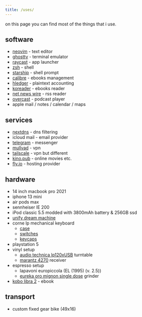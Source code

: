 ```yaml
---
title: /uses/
---
```


on this page you can find most of the things that i use.

## software

- [neovim](https://neovim.io/) - text editor
- [ghostty](https://ghostty.org) - terminal emulator
- [raycast](http://raycast.com) - app launcher
- [zsh](https://www.zsh.org) - shell
- [starship](https://starship.rs) - shell prompt
- [calibre](https://calibre-ebook.com) - ebooks management
- [hledger](https://hledger.org) - plaintext accounting
- [koreader](http://koreader.rocks) - ebooks reader
- [net news wire](https://netnewswire.com) - rss reader
- [overcast](https://overcast.fm/) - podcast player
- apple mail / notes / calendar / maps

## services

- [nextdns](https://nextdns.io/?from=7dkc9vrh) - dns filtering
- icloud mail - email provider
- [telegram](https://telegram.com) - messenger
- [mullvad](https://mullvad.net) - vpn
- [tailscale](https://tailscale.com) - vpn but different
- [kino.pub](https://kino.pub) - online movies etc.
- [fly.io](https://fly.io) - hosting provider

## hardware

- 14 inch macbook pro 2021
- iphone 13 mini
- air pods max
- sennheiser IE 200
- iPod classic 5.5 modded with 3800mAh battery & 256GB ssd
- [unify dream machine](https://store.ui.com/collections/unifi-network-unifi-os-consoles/products/udm-us)
- corne lp mechanical keyboard
  - [case](https://boardsource.xyz/store/5f2efc462902de7151495057)
  - [switches](https://lowprokb.ca/products/sunset-tactile-choc-switches)
  - [keycaps](https://lowprokb.ca/products/ldsa-low-profile-blank-keycaps)
- playstation 5
- vinyl setup
  - [audio technica lp120xUSB](https://www.audio-technica.com/en-us/at-lp120xusb) turntable
  - [marantz 4270](https://classicreceivers.com/marantz-4270-quad) receiver
- espresso setup
  - lapavoni europiccola (EL (1995) (v. 2.5))
  - [eureka oro mignon single dose](https://www.eureka.co.it/en/products/eureka+oro/prosumer+grinders/prosumer/71.aspx) grinder
- [kobo libra 2](https://us.kobobooks.com/products/kobo-libra-2) - ebook

## transport

- custom fixed gear bike (49x16)

